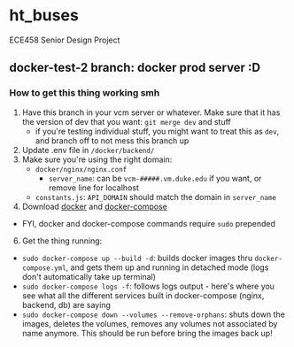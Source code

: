 # ht_buses
ECE458 Senior Design Project

## docker-test-2 branch: docker prod server :D
### How to get this thing working smh
1. Have this branch in your vcm server or whatever. Make sure that it has the version of dev that you want: `git merge dev` and stuff
    - if you're testing individual stuff, you might want to treat this as `dev`, and branch off to not mess this branch up
3. Update .env file in `/docker/backend/`
4. Make sure you're using the right domain:
    - `docker/nginx/nginx.conf`
      - `server_name`: can be `vcm-#####.vm.duke.edu` if you want, or remove line for localhost
    - `constants.js`: `API_DOMAIN` should match the domain in `server_name`
5. Download [docker](https://docs.docker.com/engine/install/ubuntu/) and [docker-compose](https://docs.docker.com/compose/install/)
  - FYI, docker and docker-compose commands require `sudo` prepended
6. Get the thing running:
  - `sudo docker-compose up --build -d`: builds docker images thru `docker-compose.yml`, and gets them up and running in detached mode (logs don't automatically take up terminal)
  - `sudo docker-compose logs -f`: follows logs output - here's where you see what all the different services built in docker-compose (nginx, backend, db) are saying
  - `sudo docker-compose down --volumes --remove-orphans`: shuts down the images, deletes the volumes, removes any volumes not associated by name anymore. This should be run before bring the images back up!
